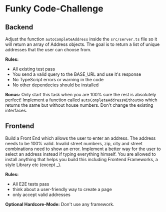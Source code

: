# Funky Code-Challenge

## Backend
Adjust the function `autoCompleteAddress` inside the `src/server.ts` file so it will return an array of Address objects.
The goal is to return a list of unique addresses that the user can choose from.

**Rules:**
* All existing test pass
* You send a valid query to the BASE_URL and use it's response
* No TypeScript errors or warning in the code
* No other dependecies should be installed

**Bonus:** Only start this task when you are 100% sure the rest is absolutely perfect! Implement a function called `autoCompleteAddressWithoutNo` which returns the same but without house numbers. Don't change the existing interfaces.


## Frontend
Build a Front End which allows the user to enter an address.
The address needs to be 100% valid. Invalid street numbers, zip, city and street combinations need to show an error.
Implement a better way for the user to select an address instead if typing everything himself.
You are allowed to install anything that helps you build this including Frontend Frameworks, a style Library etc (except _).

**Rules:**
* All E2E tests pass
* think about a user-friendly way to create a page
* only accept valid addresses

**Optional Hardcore-Mode:** Don't use any framework.
